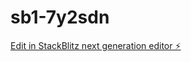 # sb1-7y2sdn

[Edit in StackBlitz next generation editor ⚡️](https://stackblitz.com/~/github.com/peacefunlove/sb1-7y2sdn)
